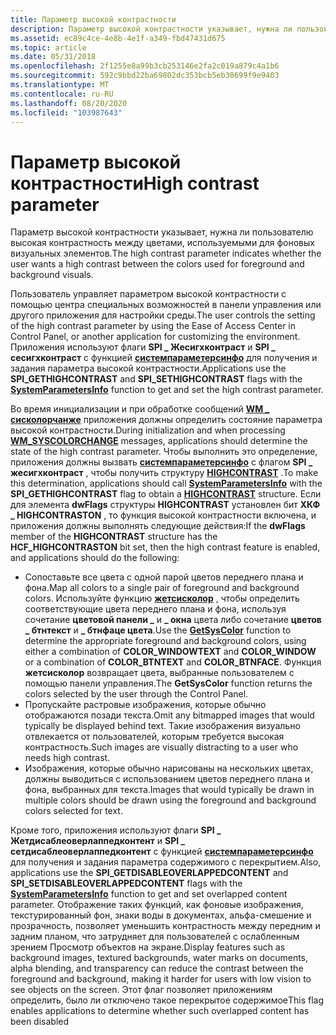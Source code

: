 ```yaml
---
title: Параметр высокой контрастности
description: Параметр высокой контрастности указывает, нужна ли пользователю высокая контрастность между цветами, используемыми для фоновых визуальных элементов.
ms.assetid: ec89c4ce-4e8b-4e1f-a349-fbd47431d675
ms.topic: article
ms.date: 05/31/2018
ms.openlocfilehash: 2f1255e8a99b3cb253146e2fa2c019a879c4a1b6
ms.sourcegitcommit: 592c9bbd22ba69802dc353bcb5eb30699f9e9403
ms.translationtype: MT
ms.contentlocale: ru-RU
ms.lasthandoff: 08/20/2020
ms.locfileid: "103987643"
---
```

# <a name="high-contrast-parameter"></a><span data-ttu-id="5aeb2-103">Параметр высокой контрастности</span><span class="sxs-lookup"><span data-stu-id="5aeb2-103">High contrast parameter</span></span>

<span data-ttu-id="5aeb2-104">Параметр высокой контрастности указывает, нужна ли пользователю высокая контрастность между цветами, используемыми для фоновых визуальных элементов.</span><span class="sxs-lookup"><span data-stu-id="5aeb2-104">The high contrast parameter indicates whether the user wants a high contrast between the colors used for foreground and background visuals.</span></span>

<span data-ttu-id="5aeb2-105">Пользователь управляет параметром высокой контрастности с помощью центра специальных возможностей в панели управления или другого приложения для настройки среды.</span><span class="sxs-lookup"><span data-stu-id="5aeb2-105">The user controls the setting of the high contrast parameter by using the Ease of Access Center in Control Panel, or another application for customizing the environment.</span></span> <span data-ttu-id="5aeb2-106">Приложения используют флаги **SPI \_ Жесигхконтраст** и **SPI \_ сесигхконтраст** с функцией [**системпараметерсинфо**](/windows/desktop/api/winuser/nf-winuser-systemparametersinfoa) для получения и задания параметра высокой контрастности.</span><span class="sxs-lookup"><span data-stu-id="5aeb2-106">Applications use the **SPI\_GETHIGHCONTRAST** and **SPI\_SETHIGHCONTRAST** flags with the [**SystemParametersInfo**](/windows/desktop/api/winuser/nf-winuser-systemparametersinfoa) function to get and set the high contrast parameter.</span></span>

<span data-ttu-id="5aeb2-107">Во время инициализации и при обработке сообщений [**WM \_ сисколорчанже**](/windows/desktop/gdi/wm-syscolorchange) приложения должны определить состояние параметра высокой контрастности.</span><span class="sxs-lookup"><span data-stu-id="5aeb2-107">During initialization and when processing [**WM\_SYSCOLORCHANGE**](/windows/desktop/gdi/wm-syscolorchange) messages, applications should determine the state of the high contrast parameter.</span></span> <span data-ttu-id="5aeb2-108">Чтобы выполнить это определение, приложения должны вызвать [**системпараметерсинфо**](/windows/desktop/api/winuser/nf-winuser-systemparametersinfoa) с флагом **SPI \_ жесигхконтраст** , чтобы получить структуру [**HIGHCONTRAST**](/windows/win32/api/winuser/ns-winuser-highcontrasta) .</span><span class="sxs-lookup"><span data-stu-id="5aeb2-108">To make this determination, applications should call [**SystemParametersInfo**](/windows/desktop/api/winuser/nf-winuser-systemparametersinfoa) with the **SPI\_GETHIGHCONTRAST** flag to obtain a [**HIGHCONTRAST**](/windows/win32/api/winuser/ns-winuser-highcontrasta) structure.</span></span> <span data-ttu-id="5aeb2-109">Если для элемента **dwFlags** структуры **HIGHCONTRAST** установлен бит **ХКФ \_ HIGHCONTRASTON** , то функция высокой контрастности включена, и приложения должны выполнять следующие действия:</span><span class="sxs-lookup"><span data-stu-id="5aeb2-109">If the **dwFlags** member of the **HIGHCONTRAST** structure has the **HCF\_HIGHCONTRASTON** bit set, then the high contrast feature is enabled, and applications should do the following:</span></span>

-   <span data-ttu-id="5aeb2-110">Сопоставьте все цвета с одной парой цветов переднего плана и фона.</span><span class="sxs-lookup"><span data-stu-id="5aeb2-110">Map all colors to a single pair of foreground and background colors.</span></span> <span data-ttu-id="5aeb2-111">Используйте функцию [**жетсисколор**](/windows/desktop/api/winuser/nf-winuser-getsyscolor) , чтобы определить соответствующие цвета переднего плана и фона, используя сочетание **цветовой панели \_** и **\_ окна** цвета либо сочетание **цветов \_ бтнтекст** и **\_ бтнфаце цвета**.</span><span class="sxs-lookup"><span data-stu-id="5aeb2-111">Use the [**GetSysColor**](/windows/desktop/api/winuser/nf-winuser-getsyscolor) function to determine the appropriate foreground and background colors, using either a combination of **COLOR\_WINDOWTEXT** and **COLOR\_WINDOW** or a combination of **COLOR\_BTNTEXT** and **COLOR\_BTNFACE**.</span></span> <span data-ttu-id="5aeb2-112">Функция **жетсисколор** возвращает цвета, выбранные пользователем с помощью панели управления.</span><span class="sxs-lookup"><span data-stu-id="5aeb2-112">The **GetSysColor** function returns the colors selected by the user through the Control Panel.</span></span>
-   <span data-ttu-id="5aeb2-113">Пропускайте растровые изображения, которые обычно отображаются позади текста.</span><span class="sxs-lookup"><span data-stu-id="5aeb2-113">Omit any bitmapped images that would typically be displayed behind text.</span></span> <span data-ttu-id="5aeb2-114">Такие изображения визуально отвлекается от пользователей, которым требуется высокая контрастность.</span><span class="sxs-lookup"><span data-stu-id="5aeb2-114">Such images are visually distracting to a user who needs high contrast.</span></span>
-   <span data-ttu-id="5aeb2-115">Изображения, которые обычно нарисованы на нескольких цветах, должны выводиться с использованием цветов переднего плана и фона, выбранных для текста.</span><span class="sxs-lookup"><span data-stu-id="5aeb2-115">Images that would typically be drawn in multiple colors should be drawn using the foreground and background colors selected for text.</span></span>

<span data-ttu-id="5aeb2-116">Кроме того, приложения используют флаги **SPI \_ Жетдисаблеоверлаппедконтент** и **SPI \_ сетдисаблеоверлаппедконтент** с функцией [**системпараметерсинфо**](/windows/desktop/api/winuser/nf-winuser-systemparametersinfoa) для получения и задания параметра содержимого с перекрытием.</span><span class="sxs-lookup"><span data-stu-id="5aeb2-116">Also, applications use the **SPI\_GETDISABLEOVERLAPPEDCONTENT** and **SPI\_SETDISABLEOVERLAPPEDCONTENT** flags with the [**SystemParametersInfo**](/windows/desktop/api/winuser/nf-winuser-systemparametersinfoa) function to get and set overlapped content parameter.</span></span> <span data-ttu-id="5aeb2-117">Отображение таких функций, как фоновые изображения, текстурированный фон, знаки воды в документах, альфа-смешение и прозрачность, позволяет уменьшить контрастность между передним и задним планом, что затрудняет для пользователей с ослабленным зрением Просмотр объектов на экране.</span><span class="sxs-lookup"><span data-stu-id="5aeb2-117">Display features such as background images, textured backgrounds, water marks on documents, alpha blending, and transparency can reduce the contrast between the foreground and background, making it harder for users with low vision to see objects on the screen.</span></span> <span data-ttu-id="5aeb2-118">Этот флаг позволяет приложениям определить, было ли отключено такое перекрытое содержимое</span><span class="sxs-lookup"><span data-stu-id="5aeb2-118">This flag enables applications to determine whether such overlapped content has been disabled</span></span>

 

 